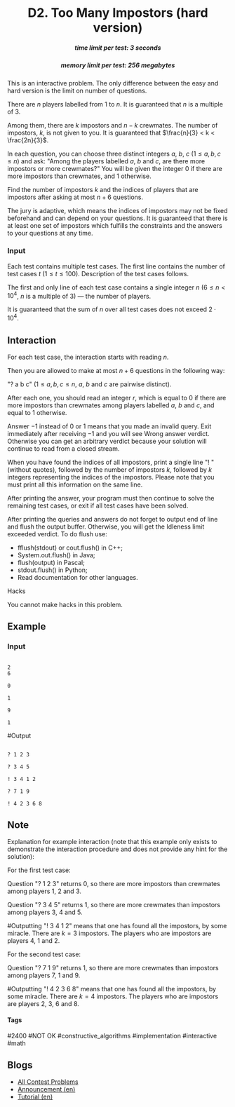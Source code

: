 <h1 style='text-align: center;'> D2. Too Many Impostors (hard version)</h1>

<h5 style='text-align: center;'>time limit per test: 3 seconds</h5>
<h5 style='text-align: center;'>memory limit per test: 256 megabytes</h5>

This is an interactive problem. The only difference between the easy and hard version is the limit on number of questions.

There are $n$ players labelled from $1$ to $n$. It is guaranteed that $n$ is a multiple of $3$.

Among them, there are $k$ impostors and $n-k$ crewmates. The number of impostors, $k$, is not given to you. It is guaranteed that $\frac{n}{3} < k < \frac{2n}{3}$.

In each question, you can choose three distinct integers $a$, $b$, $c$ ($1 \le a, b, c \le n$) and ask: "Among the players labelled $a$, $b$ and $c$, are there more impostors or more crewmates?" You will be given the integer $0$ if there are more impostors than crewmates, and $1$ otherwise.

Find the number of impostors $k$ and the indices of players that are impostors after asking at most $n+6$ questions.

The jury is adaptive, which means the indices of impostors may not be fixed beforehand and can depend on your questions. It is guaranteed that there is at least one set of impostors which fulfills the constraints and the answers to your questions at any time.

### Input

Each test contains multiple test cases. The first line contains the number of test cases $t$ ($1 \le t \le 100$). Description of the test cases follows.

The first and only line of each test case contains a single integer $n$ ($6 \le n < 10^4$, $n$ is a multiple of $3$) — the number of players.

It is guaranteed that the sum of $n$ over all test cases does not exceed $2 \cdot 10^4$.

## Interaction

For each test case, the interaction starts with reading $n$.

Then you are allowed to make at most $n+6$ questions in the following way:

"? a b c" ($1 \le a, b, c \le n$, $a$, $b$ and $c$ are pairwise distinct).

After each one, you should read an integer $r$, which is equal to $0$ if there are more impostors than crewmates among players labelled $a$, $b$ and $c$, and equal to $1$ otherwise.

Answer $-1$ instead of $0$ or $1$ means that you made an invalid query. Exit immediately after receiving $-1$ and you will see Wrong answer verdict. Otherwise you can get an arbitrary verdict because your solution will continue to read from a closed stream.

When you have found the indices of all impostors, print a single line "! " (without quotes), followed by the number of impostors $k$, followed by $k$ integers representing the indices of the impostors. Please note that you must print all this information on the same line. 

After printing the answer, your program must then continue to solve the remaining test cases, or exit if all test cases have been solved.

After printing the queries and answers do not forget to output end of line and flush the output buffer. Otherwise, you will get the Idleness limit exceeded verdict. To do flush use:

* fflush(stdout) or cout.flush() in C++;
* System.out.flush() in Java;
* flush(output) in Pascal;
* stdout.flush() in Python;
* Read documentation for other languages.

Hacks

You cannot make hacks in this problem.

## Example

### Input


```text

2
6

0

1

9

1
```
#Output
```text

? 1 2 3

? 3 4 5

! 3 4 1 2

? 7 1 9

! 4 2 3 6 8
```
## Note

Explanation for example interaction (note that this example only exists to demonstrate the interaction procedure and does not provide any hint for the solution):

For the first test case:

Question "? 1 2 3" returns $0$, so there are more impostors than crewmates among players $1$, $2$ and $3$.

Question "? 3 4 5" returns $1$, so there are more crewmates than impostors among players $3$, $4$ and $5$.

#Outputting "! 3 4 1 2" means that one has found all the impostors, by some miracle. There are $k = 3$ impostors. The players who are impostors are players $4$, $1$ and $2$.

For the second test case:

Question "? 7 1 9" returns $1$, so there are more crewmates than impostors among players $7$, $1$ and $9$.

#Outputting "! 4 2 3 6 8" means that one has found all the impostors, by some miracle. There are $k = 4$ impostors. The players who are impostors are players $2$, $3$, $6$ and $8$.



#### Tags 

#2400 #NOT OK #constructive_algorithms #implementation #interactive #math 

## Blogs
- [All Contest Problems](../Codeforces_Round_761_(Div._2).md)
- [Announcement (en)](../blogs/Announcement_(en).md)
- [Tutorial (en)](../blogs/Tutorial_(en).md)
